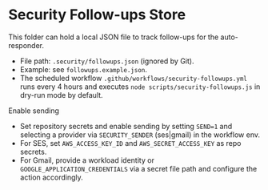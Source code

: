 # Security Follow-ups Store

This folder can hold a local JSON file to track follow-ups for the auto-responder.

- File path: `.security/followups.json` (ignored by Git).
- Example: see `followups.example.json`.
- The scheduled workflow `.github/workflows/security-followups.yml` runs every 4 hours and executes `node scripts/security-followups.js` in dry-run mode by default.

Enable sending
- Set repository secrets and enable sending by setting `SEND=1` and selecting a provider via `SECURITY_SENDER` (ses|gmail) in the workflow env.
- For SES, set `AWS_ACCESS_KEY_ID` and `AWS_SECRET_ACCESS_KEY` as repo secrets.
- For Gmail, provide a workload identity or `GOOGLE_APPLICATION_CREDENTIALS` via a secret file path and configure the action accordingly.

